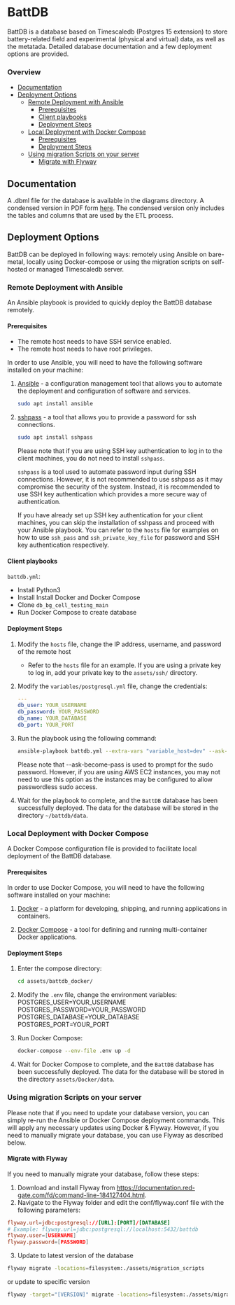 # BattDB

BattDB is a database based on Timescaledb (Postgres 15 extension) to store battery-related field and experimental (physical and virtual) data, as well as the metatada. Detailed database documentation and a few deployment options are provided.

### Overview

- [Documentation](#documentation)
- [Deployment Options](#deployment-options)
  - [Remote Deployment with Ansible](#remote-deployment-with-ansible)
    - [Prerequisites](#prerequisites)
    - [Client playbooks](#client-playbooks)
    - [Deployment Steps](#deployment-steps)
  - [Local Deployment with Docker Compose](#local-deployment-with-docker-compose)
    - [Prerequisites](#prerequisites)
    - [Deployment Steps](#deployment-steps)
  - [Using migration Scripts on your server](#using-migration-scripts-on-your-server)
    - [Migrate with Flyway](#migrate-with-flyway)

## Documentation

A .dbml file for the database is available in the diagrams directory. A condensed version in PDF form [here](diagrams/battdb_condensed.pdf). The condensed version only includes the tables and columns that are used by the ETL process.

## Deployment Options

BattDB can be deployed in following ways: remotely using Ansible on bare-metal, locally using Docker-compose or using the migration scripts on self-hosted or managed Timescaledb server.

### Remote Deployment with Ansible

An Ansible playbook is provided to quickly deploy the BattDB database remotely.

#### Prerequisites

- The remote host needs to have SSH service enabled.
- The remote host needs to have root privileges.

In order to use Ansible, you will need to have the following software installed on your machine:

1. [Ansible](https://www.ansible.com) - a configuration management tool that allows you to automate the deployment and configuration of software and services.

    ```sh
    sudo apt install ansible
    ```

2. [sshpass](https://linux.die.net/man/1/sshpass) - a tool that allows you to provide a password for ssh connections.

    ```sh
    sudo apt install sshpass
    ```

    Please note that if you are using SSH key authentication to log in to the client machines, you do not need to install `sshpass`.

    `sshpass` is a tool used to automate password input during SSH connections. However, it is not recommended to use sshpass as it may compromise the security of the system. Instead, it is recommended to use SSH key authentication which provides a more secure way of authentication.

    If you have already set up SSH key authentication for your client machines, you can skip the installation of sshpass and proceed with your Ansible playbook. You can refer to the `hosts` file for examples on how to use `ssh_pass` and `ssh_private_key_file` for password and SSH key authentication respectively.

#### Client playbooks

`battdb.yml`:

- Install Python3
- Install Install Docker and Docker Compose
- Clone `db_bg_cell_testing_main`
- Run Docker Compose to create database

#### Deployment Steps

1. Modify the `hosts` file, change the IP address, username, and password of the remote host
   - Refer to the `hosts` file for an example. If you are using a private key to log in, add your private key to the `assets/ssh/` directory.

2. Modify the `variables/postgresql.yml` file, change the credentials:

    ```yaml
    ---
    db_user: YOUR_USERNAME
    db_password: YOUR_PASSWORD
    db_name: YOUR_DATABASE
    db_port: YOUR_PORT
    ```

3. Run the playbook using the following command:

    ```sh
    ansible-playbook battdb.yml --extra-vars "variable_host=dev" --ask-become-pass
    ```

    Please note that --ask-become-pass is used to prompt for the sudo password. However, if you are using AWS EC2 instances, you may not need to use this option as the instances may be configured to allow passwordless sudo access.

4. Wait for the playbook to complete, and the `BattDB` database has been successfully deployed. The data for the database will be stored in the directory `~/battdb/data`.

### Local Deployment with Docker Compose

A Docker Compose configuration file is provided to facilitate local deployment of the BattDB database.

#### Prerequisites

In order to use Docker Compose, you will need to have the following software installed on your machine:

1. [Docker](https://www.docker.com) - a platform for developing, shipping, and running applications in containers.

2. [Docker Compose](https://docs.docker.com/compose) - a tool for defining and running multi-container Docker applications.

#### Deployment Steps

1. Enter the compose directory:

    ```sh
    cd assets/battdb_docker/
    ```

2. Modify the `.env` file, change the environment variables:  
    POSTGRES_USER=YOUR_USERNAME  
    POSTGRES_PASSWORD=YOUR_PASSWORD  
    POSTGRES_DATABASE=YOUR_DATABASE  
    POSTGRES_PORT=YOUR_PORT  

3. Run Docker Compose:

    ```sh
    docker-compose --env-file .env up -d
    ```

4. Wait for Docker Compose to complete, and the `BattDB` database has been successfully deployed. The data for the database will be stored in the directory `assets/Docker/data`.

### Using migration Scripts on your server

Please note that if you need to update your database version, you can simply re-run the Ansible or Docker Compose deployment commands. This will apply any necessary updates using Docker & Flyway. However, if you need to manually migrate your database, you can use Flyway as described below.

#### Migrate with Flyway

If you need to manually migrate your database, follow these steps:

1. Download and install Flyway from <https://documentation.red-gate.com/fd/command-line-184127404.html>.
2. Navigate to the Flyway folder and edit the conf/flyway.conf file with the following parameters:

```conf
flyway.url=jdbc:postgresql://[URL]:[PORT]/[DATABASE]
# Example: flyway.url=jdbc:postgresql://localhost:5432/battdb
flyway.user=[USERNAME]
flyway.password=[PASSWORD]
```

3. Update to latest version of the database

```sh
flyway migrate -locations=filesystem:./assets/migration_scripts
```

 or update to specific version

```sh
flyway -target="[VERSION]" migrate -locations=filesystem:./assets/migration_scripts
```
